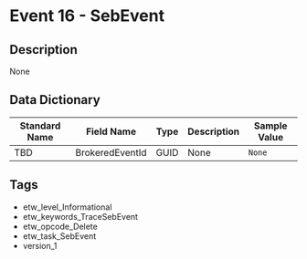 # Event 16 - SebEvent

## Description
None

## Data Dictionary
|Standard Name|Field Name|Type|Description|Sample Value|
|---|---|---|---|---|
|TBD|BrokeredEventId|GUID|None|`None`|

## Tags
* etw_level_Informational
* etw_keywords_TraceSebEvent
* etw_opcode_Delete
* etw_task_SebEvent
* version_1